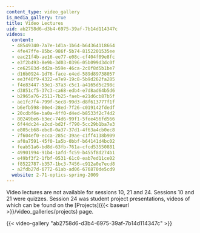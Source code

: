 ```yaml
---
content_type: video_gallery
is_media_gallery: true
title: Video Lectures
uid: ab2758d6-d3b4-6975-39af-7b14d114347c
videos:
  content:
  - 48549340-7a7e-1d1a-1b64-b64364118664
  - 4fe47ffe-85bc-986f-5b74-8152201535ee
  - eac21f4b-ae16-ee77-e08c-cf404f09e8fc
  - e3f2b493-8e9b-3d03-0396-05b099d3dc0f
  - ce62583d-dd2a-b59e-46ca-2c0f8d5b1be7
  - d16b0924-1d76-face-e4ed-589d89738057
  - ee3f40f9-4322-e7e9-19c8-5b9d262fa285
  - f4e83447-53e1-37a3-c5c1-a4165d5c298c
  - d3851cf5-37c3-ca68-edb4-e7d8ad64b5d6
  - b2965a76-2511-7b25-faeb-e21d6cb87b5f
  - ae1fc7f4-799f-5ec8-99d3-d8f613777f1f
  - b6efb598-00e4-28ed-7f26-c019142fdedf
  - 20cdbf6e-ba0a-4ff0-d4ed-b8533f2c74d2
  - 80249be6-b3ec-74d6-99f1-5fee456fd566
  - 6f44dc24-a2cd-bd2f-f790-5cc29b1ba7e3
  - e805cb68-ebc8-0a37-37d1-4f63a4cb0ec8
  - 7f604ef0-ecca-285c-39ae-c1ff4138b909
  - af0a7591-45f0-1a5b-0bbf-b64141d4bc02
  - feab51a6-bd8d-63fb-761a-cfcd53550881
  - 49901994-91b4-1afd-fc59-b455f8d274b1
  - e49bf3f2-1fbf-0531-61c0-eab7ed11ce02
  - f8522787-b357-1bc3-7456-c912a0e7ecd8
  - a2fdb27d-6772-61ab-ad06-676870de5cd9
  website: 2-71-optics-spring-2009
---
```


Video lectures are not available for sessions 10, 21 and 24. Sessions 10 and 21 were quizzes. Session 24 was student project presentations, videos of which can be found on the [Projects]({{< baseurl >}}/video_galleries/projects) page.

{{< video-gallery "ab2758d6-d3b4-6975-39af-7b14d114347c" >}}

